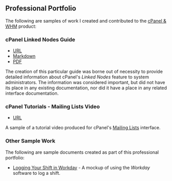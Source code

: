 ## Professional Portfolio

The following are samples of work I created and contributed to the [cPanel & WHM](https://www.cpanel.net) product:
### cPanel Linked Nodes Guide

* [URL](https://docs.cpanel.net/knowledge-base/general-systems-administration/cpanel-linked-nodes-guide/)
* [Markdown](https://github.com/ashleykinard/samples/blob/origin/cPanel-LinkedNodesGuide)
* [PDF](https://github.com/ashleykinard/samples/blob/origin/cPanel-LinkedNodesGuide.pdf)

The creation of this particular guide was borne out of necessity to provide detailed information about cPanel's *Linked Nodes* feature to system administrators. The information was considered important, but did not have its place in any existing documentation, nor did it have a place in any related interface documentation.

### cPanel Tutorials - Mailing Lists Video

* [URL](https://www.youtube.com/watch?v=Nmot-5sgdj4&t)

A sample of a tutorial video produced for cPanel's [Mailing Lists](https://docs.cpanel.net/cpanel/email/mailing-lists/) interface.

### Other Sample Work
The following are sample documents created as part of this professional portfolio:

* [Logging Your Shift in Workday](https://github.com/ashleykinard/samples/blob/origin/WorkdaySample.pdf) - A mockup of using the *Workday* software to log a shift.
